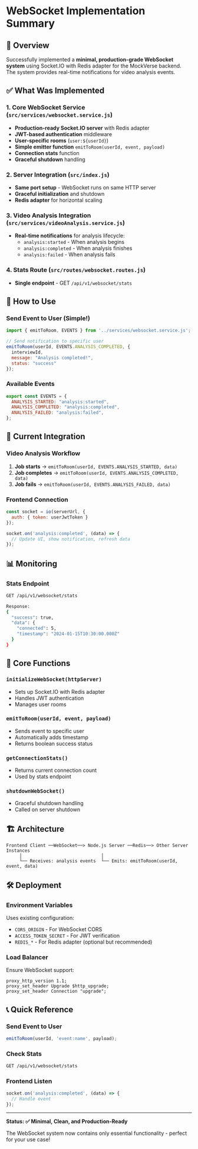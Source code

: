 # WebSocket Implementation Summary

## 🎯 Overview

Successfully implemented a **minimal, production-grade WebSocket system** using Socket.IO with Redis adapter for the MockVerse backend. The system provides real-time notifications for video analysis events.

## ✅ What Was Implemented

### 1. Core WebSocket Service (`src/services/websocket.service.js`)
- **Production-ready Socket.IO server** with Redis adapter
- **JWT-based authentication** middleware  
- **User-specific rooms** (`user:${userId}`)
- **Simple emitter function** `emitToRoom(userId, event, payload)`
- **Connection stats** function
- **Graceful shutdown** handling

### 2. Server Integration (`src/index.js`)
- **Same port setup** - WebSocket runs on same HTTP server
- **Graceful initialization** and shutdown
- **Redis adapter** for horizontal scaling

### 3. Video Analysis Integration (`src/services/videoAnalysis.service.js`)
- **Real-time notifications** for analysis lifecycle:
  - `analysis:started` - When analysis begins
  - `analysis:completed` - When analysis finishes  
  - `analysis:failed` - When analysis fails

### 4. Stats Route (`src/routes/websocket.routes.js`)
- **Single endpoint** - GET `/api/v1/websocket/stats`

## 📡 How to Use

### Send Event to User (Simple!)
```javascript
import { emitToRoom, EVENTS } from '../services/websocket.service.js';

// Send notification to specific user
emitToRoom(userId, EVENTS.ANALYSIS_COMPLETED, {
  interviewId,
  message: "Analysis completed!",
  status: "success"
});
```

### Available Events
```javascript
export const EVENTS = {
  ANALYSIS_STARTED: "analysis:started",
  ANALYSIS_COMPLETED: "analysis:completed", 
  ANALYSIS_FAILED: "analysis:failed",
};
```

## 🚀 Current Integration

### Video Analysis Workflow
1. **Job starts** → `emitToRoom(userId, EVENTS.ANALYSIS_STARTED, data)`
2. **Job completes** → `emitToRoom(userId, EVENTS.ANALYSIS_COMPLETED, data)`
3. **Job fails** → `emitToRoom(userId, EVENTS.ANALYSIS_FAILED, data)`

### Frontend Connection
```javascript
const socket = io(serverUrl, {
  auth: { token: userJwtToken }
});

socket.on('analysis:completed', (data) => {
  // Update UI, show notification, refresh data
});
```

## 📊 Monitoring

### Stats Endpoint
```bash
GET /api/v1/websocket/stats

Response:
{
  "success": true,
  "data": {
    "connected": 5,
    "timestamp": "2024-01-15T10:30:00.000Z"
  }
}
```

## 🔧 Core Functions

### `initializeWebSocket(httpServer)`
- Sets up Socket.IO with Redis adapter
- Handles JWT authentication  
- Manages user rooms

### `emitToRoom(userId, event, payload)`
- Sends event to specific user
- Automatically adds timestamp
- Returns boolean success status

### `getConnectionStats()`
- Returns current connection count
- Used by stats endpoint

### `shutdownWebSocket()`
- Graceful shutdown handling
- Called on server shutdown

## 🏗️ Architecture

```
Frontend Client ──WebSocket──> Node.js Server ──Redis──> Other Server Instances
     │                              │
     └── Receives: analysis events  └── Emits: emitToRoom(userId, event, data)
```

## 🛠️ Deployment

### Environment Variables
Uses existing configuration:
- `CORS_ORIGIN` - For WebSocket CORS
- `ACCESS_TOKEN_SECRET` - For JWT verification  
- `REDIS_*` - For Redis adapter (optional but recommended)

### Load Balancer
Ensure WebSocket support:
```nginx
proxy_http_version 1.1;
proxy_set_header Upgrade $http_upgrade;
proxy_set_header Connection "upgrade";
```

## 📞 Quick Reference

### Send Event to User
```javascript
emitToRoom(userId, 'event:name', payload);
```

### Check Stats  
```bash
GET /api/v1/websocket/stats
```

### Frontend Listen
```javascript
socket.on('analysis:completed', (data) => {
  // Handle event
});
```

---

**Status: ✅ Minimal, Clean, and Production-Ready**

The WebSocket system now contains only essential functionality - perfect for your use case! 